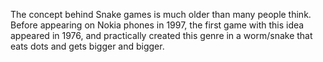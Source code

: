The concept behind Snake games is much older than many people think. Before appearing on Nokia phones in 1997, the first game with this idea appeared in 1976, and practically created this genre in a worm/snake that eats dots and gets bigger and bigger.
